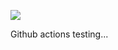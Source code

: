 ![](https://github.com/dnovik/github_actions_test/actions/workflows/hello_world.yaml/badge.svg) [](https://github.com/dnovik/github_actions_test/actions/workflows/test-runner.yaml/badge.svg)


Github actions testing...
